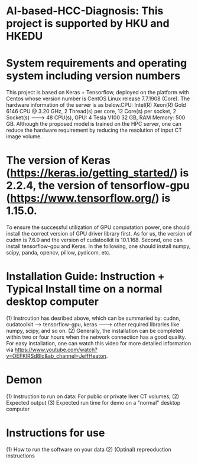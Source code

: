 # AI-based-HCC-Diagnosis:  This project is supported by HKU and HKEDU

# System requirements and operating system including version numbers
This project is based on Keras + Tensorflow, deployed on the platform with Centos whose version number is CentOS Linux release 7.7.1908 (Core). The hardware information of the server is as below.CPU: Intel(R) Xeon(R)  Gold 6146 CPU @ 3.20 GHz, 2 Thread(s) per core, 12 Core(s) per socket, 2 Socket(s)  ---> 48 CPU(s), GPU: 4 Tesla V100 32 GB, RAM Memory: 500 GB. Although the proposed model is trained on the HPC server, one can reduce the hardware requirement by reducing the resolution of input CT image volume. 

# The version of Keras (https://keras.io/getting_started/) is 2.2.4, the version of tensorflow-gpu (https://www.tensorflow.org/) is 1.15.0. 
To ensure the successful utilization of GPU computation power, one should install the correct version of GPU driver library first. As for us, the version of cudnn is 7.6.0 and the version of cudatoolkit is 10.1.168. Second, one can install tensorflow-gpu and Keras. In the following, one should install numpy, scipy, panda, opencv, pillow, pydicom, etc. 

# Installation Guide: Instruction + Typical Install time on a normal desktop computer
(1) Instrcution has desribed above, which can be summaried by: cudnn, cudatoolkit --> tensorflow-gpu, keras ---> other required libraries like numpy, scipy, and so on.
(2) Generally, the installation can be completed within two or four hours when the network connection has a good quality.
For easy installation, one can watch this video for more detailed information via 
https://www.youtube.com/watch?v=OEFKlRSd8Ic&ab_channel=JeffHeaton.

# Demon
(1) Instruction to run on data: 
For public or private liver CT volumes, 
(2) Expected output
(3) Expected run time for demo on a "normal" desktop computer

# Instructions for use
(1) How to run the software on your data
(2) (Optinal) repreoduction instructions
